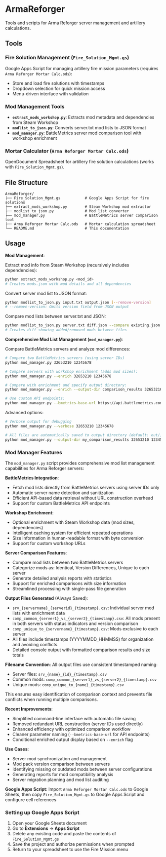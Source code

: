 # ArmaReforger

Tools and scripts for Arma Reforger server management and artillery calculations.

## Tools

### Fire Solution Management (`Fire_Solution_Mgmt.gs`)
Google Apps Script for managing artillery fire mission parameters (requires `Arma Reforger Mortar Calc.ods`):
- Store and load fire solutions with timestamps
- Dropdown selection for quick mission access
- Menu-driven interface with validation

### Mod Management Tools
- **`extract_mods_workshop.py`**: Extracts mod metadata and dependencies from Steam Workshop
- **`modlist_to_json.py`**: Converts server.txt mod lists to JSON format  
- **`mod_manager.py`**: BattleMetrics server mod comparison tool with workshop enrichment

### Mortar Calculator (`Arma Reforger Mortar Calc.ods`)
OpenDocument Spreadsheet for artillery fire solution calculations (works with `Fire_Solution_Mgmt.gs`).

## File Structure

```
ArmaReforger/
├── Fire_Solution_Mgmt.gs           # Google Apps Script for fire solutions
├── extract_mods_workshop.py        # Steam Workshop mod extractor
├── modlist_to_json.py              # Mod list converter
├── mod_manager.py                  # BattleMetrics server comparison tool
├── Arma Reforger Mortar Calc.ods   # Mortar calculation spreadsheet
└── README.md                       # This documentation
```

## Usage

**Mod Management**:

Extract mod info from Steam Workshop (recursively includes dependencies):
```bash
python extract_mods_workshop.py <mod_id>
# Creates mods.json with mod details and all dependencies
```

Convert server mod list to JSON format:
```bash
python modlist_to_json.py input.txt output.json [--remove-version]
# --remove-version: Omits version field from JSON output
```

Compare mod lists between server.txt and JSON:
```bash
python modlist_to_json.py server.txt diff.json --compare existing.json
# Creates diff showing added/removed mods between files
```

**Comprehensive Mod List Management (`mod_manager.py`)**:

Compare BattleMetrics servers and analyze mod differences:
```bash
# Compare two BattleMetrics servers (using server IDs)
python mod_manager.py 32653210 12345678

# Compare servers with workshop enrichment (adds mod sizes):
python mod_manager.py --enrich 32653210 12345678

# Compare with enrichment and specify output directory:
python mod_manager.py --enrich --output-dir comparison_results 32653210 12345678

# Use custom API endpoints:
python mod_manager.py --bmetrics-base-url https://api.battlemetrics.com --workshop-base-url https://reforger.armaplatform.com/workshop 32653210 12345678
```

Advanced options:
```bash
# Verbose output for debugging
python mod_manager.py --verbose 32653210 12345678

# All files are automatically saved to output directory (default: out/)
python mod_manager.py --output-dir my_comparison_results 32653210 12345678
```

### Mod Manager Features

The `mod_manager.py` script provides comprehensive mod list management capabilities for Arma Reforger servers:

**BattleMetrics Integration**:
- Fetch mod lists directly from BattleMetrics servers using server IDs only
- Automatic server name detection and sanitization
- Efficient API-based data retrieval without URL construction overhead
- Support for custom BattleMetrics API endpoints

**Workshop Enrichment**:
- Optional enrichment with Steam Workshop data (mod sizes, dependencies)
- Intelligent caching system for efficient repeated operations
- Size information in human-readable format with byte conversion
- Support for custom workshop URLs

**Server Comparison Features**:
- Compare mod lists between two BattleMetrics servers
- Categorize mods as: Identical, Version Differences, Unique to each server
- Generate detailed analysis reports with statistics
- Support for enriched comparisons with size information
- Streamlined processing with single-pass file generation

**Output Files Generated** (Always Saved):
- `srv_{servername}_{serverid}_{timestamp}.csv`: Individual server mod lists with enrichment data
- `comp_common_{server1}_vs_{server2}_{timestamp}.csv`: All mods present in both servers with status indicators and version comparison
- `comp_unique_to_{servername}_{timestamp}.csv`: Mods exclusive to each server  
- All files include timestamps (YYYYMMDD_HHMMSS) for organization and avoiding conflicts
- Detailed console output with formatted comparison results and size totals

**Filename Convention**:
All output files use consistent timestamped naming:
- Server files: `srv_{name}_{id}_{timestamp}.csv`
- Common mods: `comp_common_{server1}_vs_{server2}_{timestamp}.csv`
- Unique mods: `comp_unique_to_{name}_{timestamp}.csv`

This ensures easy identification of comparison context and prevents file conflicts when running multiple comparisons.

**Recent Improvements**:
- Simplified command-line interface with automatic file saving
- Removed redundant URL construction (server IDs used directly)
- Enhanced efficiency with optimized comparison workflow
- Cleaner parameter naming (`--bmetrics-base-url` for API endpoints)
- Conditional enriched output display based on `--enrich` flag

**Use Cases**:
- Server mod synchronization and management
- Mod pack version comparison between servers
- Identifying missing or outdated mods between server configurations
- Generating reports for mod compatibility analysis
- Server migration planning and mod list auditing

**Google Apps Script**: Import `Arma Reforger Mortar Calc.ods` to Google Sheets, then copy `Fire_Solution_Mgmt.gs` to Google Apps Script and configure cell references

### Setting up Google Apps Script
1. Open your Google Sheets document
2. Go to **Extensions** → **Apps Script**
3. Delete any existing code and paste the contents of `Fire_Solution_Mgmt.gs`
4. Save the project and authorize permissions when prompted
5. Return to your spreadsheet to use the Fire Mission menu

